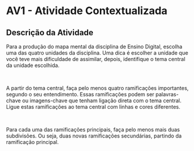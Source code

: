 # AV1 - Atividade Contextualizada



## Descrição da Atividade

Para a produção do mapa mental da disciplina de Ensino Digital, escolha uma das quatro unidades da disciplina. Uma dica é escolher a unidade que você teve mais dificuldade de assimilar, depois, identifique o tema central da unidade escolhida.

<br>

A partir do tema central, faça pelo menos quatro ramificações importantes, segundo o seu entendimento. Essas ramificações podem ser palavras-chave ou imagens-chave que tenham ligação direta com o tema central. Ligue estas ramificações ao tema central com linhas e cores diferentes.

<br>

Para cada uma das ramificações principais, faça pelo menos mais duas subdivisões. Ou seja, duas novas ramificações secundárias, partindo da ramificação principal.